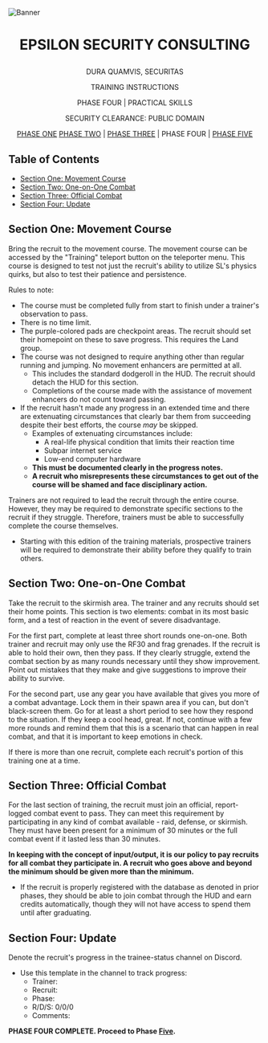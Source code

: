 <p align="center">
  
![Banner](https://github.com/ElesCloud/ESCHandbook/blob/main/Banner.jpg)
  
</p>


# <p align='center'> EPSILON SECURITY CONSULTING </p> 

<p align="center"> DURA QUAMVIS, SECURITAS </p>
  
<p align="center"> TRAINING INSTRUCTIONS </p>

<p align="center"> PHASE FOUR | PRACTICAL SKILLS </p>

<p align="center"> SECURITY CLEARANCE: PUBLIC DOMAIN </p>

<p align="center"> 
 <a href= https://github.com/ElesCloud/ESCDocuments/blob/main/Training_PhaseOne.md>PHASE ONE</a> 
 <a href= https://github.com/ElesCloud/ESCDocuments/blob/main/Training_PhaseTwo.md>PHASE TWO</a> | 
 <a href= https://github.com/ElesCloud/ESCDocuments/blob/main/Training_PhaseThree.md>PHASE THREE</a> | 
 PHASE FOUR | 
 <a href= https://github.com/ElesCloud/ESCDocuments/blob/main/Training_PhaseFive.md>PHASE FIVE</a>
</p>

## Table of Contents
  - [Section One: Movement Course](#section-one-movement-course)
  - [Section Two: One-on-One Combat](#section-two-one-on-one-combat)
  - [Section Three: Official Combat](#section-three-official-combat)
  - [Section Four: Update](#section-four-update)

## Section One: Movement Course
Bring the recruit to the movement course. The movement course can be accessed by the "Training" teleport button on the teleporter menu. This course is designed to test not just the recruit's ability to utilize SL's physics quirks, but also to test their patience and persistence.

Rules to note:
- The course must be completed fully from start to finish under a trainer's observation to pass.
- There is no time limit.
- The purple-colored pads are checkpoint areas. The recruit should set their homepoint on these to save progress. This requires the Land group.
- The course was not designed to require anything other than regular running and jumping. No movement enhancers are permitted at all.
  - This includes the standard dodgeroll in the HUD. The recruit should detach the HUD for this section.
  - Completions of the course made with the assistance of movement enhancers do not count toward passing.
- If the recruit hasn't made any progress in an extended time and there are extenuating circumstances that clearly bar them from succeeding despite their best efforts, the course *may* be skipped.
  - Examples of extenuating circumstances include: 
    - A real-life physical condition that limits their reaction time
    - Subpar internet service
    - Low-end computer hardware
  - **This must be documented clearly in the progress notes.**
  - **A recruit who misrepresents these circumstances to get out of the course will be shamed and face disciplinary action.**

Trainers are not required to lead the recruit through the entire course. However, they may be required to demonstrate specific sections to the recruit if they struggle. Therefore, trainers must be able to successfully complete the course themselves. 
* Starting with this edition of the training materials, prospective trainers will be required to demonstrate their ability before they qualify to train others.


## Section Two: One-on-One Combat
Take the recruit to the skirmish area. The trainer and any recruits should set their home points. This section is two elements: combat in its most basic form, and a test of reaction in the event of severe disadvantage.

For the first part, complete at least three short rounds one-on-one. Both trainer and recruit may only use the RF30 and frag grenades. If the recruit is able to hold their own, then they pass. If they clearly struggle, extend the combat section by as many rounds necessary until they show improvement. Point out mistakes that they make and give suggestions to improve their ability to survive.

For the second part, use any gear you have available that gives you more of a combat advantage. Lock them in their spawn area if you can, but don't black-screen them. Go for at least a short period to see how they respond to the situation. If they keep a cool head, great. If not, continue with a few more rounds and remind them that this is a scenario that can happen in real combat, and that it is important to keep emotions in check.

If there is more than one recruit, complete each recruit's portion of this training one at a time.

## Section Three: Official Combat
For the last section of training, the recruit must join an official, report-logged combat event to pass. They can meet this requirement by participating in any kind of combat available - raid, defense, or skirmish. They must have been present for a minimum of 30 minutes or the full combat event if it lasted less than 30 minutes.

**In keeping with the concept of input/output, it is our policy to pay recruits for all combat they participate in. A recruit who goes above and beyond the minimum should be given more than the minimum.**
- If the recruit is properly registered with the database as denoted in prior phases, they should be able to join combat through the HUD and earn credits automatically, though they will not have access to spend them until after graduating.

## Section Four: Update
Denote the recruit's progress in the trainee-status channel on Discord.
   - Use this template in the channel to track progress:
     - Trainer:
     - Recruit:
     - Phase:
     - R/D/S: 0/0/0
     - Comments:

**PHASE FOUR COMPLETE. Proceed to Phase [Five](https://github.com/ElesCloud/ESCDocuments/blob/main/Training_PhaseFive.md).**
